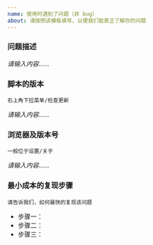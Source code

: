```yaml
---
name: 使用时遇到了问题（非 bug）
about: 请按照该模板填写，以便我们能真正了解你的问题
---
```


### 问题描述

*请输入内容……*

### 脚本的版本
`右上角下拉菜单/检查更新`

*请输入内容……*

### 浏览器及版本号
`一般位于设置/关于`

*请输入内容……*


### 最小成本的复现步骤
`请告诉我们，如何最快的复现该问题`

- 步骤一：
- 步骤二：
- 步骤三：